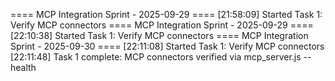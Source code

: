 ==== MCP Integration Sprint - 2025-09-29 ====
[21:58:09] Started Task 1: Verify MCP connectors
==== MCP Integration Sprint - 2025-09-29 ====
[22:10:38] Started Task 1: Verify MCP connectors
==== MCP Integration Sprint - 2025-09-30 ====
[22:11:08] Started Task 1: Verify MCP connectors
[22:11:48] Task 1 complete: MCP connectors verified via mcp_server.js --health
